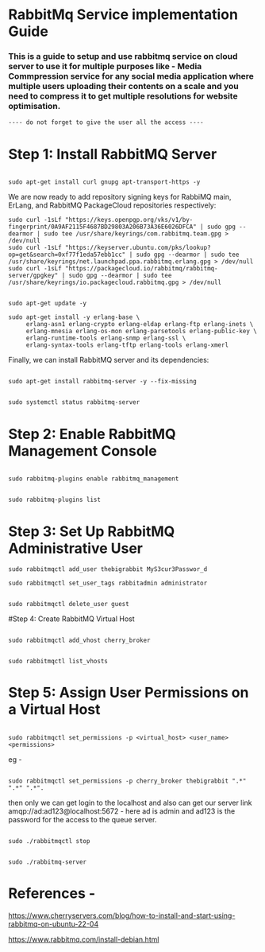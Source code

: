 # RabbitMq Service implementation Guide

### This is a guide to setup and use rabbitmq service on cloud server to use it for multiple purposes like - Media Commpression service for any social media application where multiple users uploading their contents on a scale and you need to compress it to get multiple resolutions for website optimisation.

 ``` ---- do not forget to give the user all the access ---- ```

# Step 1: Install RabbitMQ Server

```

sudo apt-get install curl gnupg apt-transport-https -y

```

We are now ready to add repository signing keys for RabbiMQ main, ErLang, and RabbitMQ PackageCloud repositories respectively:

```
sudo curl -1sLf "https://keys.openpgp.org/vks/v1/by-fingerprint/0A9AF2115F4687BD29803A206B73A36E6026DFCA" | sudo gpg --dearmor | sudo tee /usr/share/keyrings/com.rabbitmq.team.gpg > /dev/null
sudo curl -1sLf "https://keyserver.ubuntu.com/pks/lookup?op=get&search=0xf77f1eda57ebb1cc" | sudo gpg --dearmor | sudo tee /usr/share/keyrings/net.launchpad.ppa.rabbitmq.erlang.gpg > /dev/null
sudo curl -1sLf "https://packagecloud.io/rabbitmq/rabbitmq-server/gpgkey" | sudo gpg --dearmor | sudo tee /usr/share/keyrings/io.packagecloud.rabbitmq.gpg > /dev/null

```

```

sudo apt-get update -y

```

```
sudo apt-get install -y erlang-base \
     erlang-asn1 erlang-crypto erlang-eldap erlang-ftp erlang-inets \
     erlang-mnesia erlang-os-mon erlang-parsetools erlang-public-key \
     erlang-runtime-tools erlang-snmp erlang-ssl \
     erlang-syntax-tools erlang-tftp erlang-tools erlang-xmerl
```
Finally, we can install RabbitMQ server and its dependencies:

```

sudo apt-get install rabbitmq-server -y --fix-missing

```

```

sudo systemctl status rabbitmq-server

```

# Step 2: Enable RabbitMQ Management Console

```

sudo rabbitmq-plugins enable rabbitmq_management

```

```

sudo rabbitmq-plugins list

```

# Step 3: Set Up RabbitMQ Administrative User

```
sudo rabbitmqctl add_user thebigrabbit MyS3cur3Passwor_d

```


```
sudo rabbitmqctl set_user_tags rabbitadmin administrator

```


```

sudo rabbitmqctl delete_user guest

```

#Step 4: Create RabbitMQ Virtual Host

```

sudo rabbitmqctl add_vhost cherry_broker

```

```

sudo rabbitmqctl list_vhosts

```


# Step 5: Assign User Permissions on a Virtual Host


```

sudo rabbitmqctl set_permissions -p <virtual_host> <user_name> <permissions>

```

eg -

```

sudo rabbitmqctl set_permissions -p cherry_broker thebigrabbit ".*" ".*" ".*".

```


then only we can get login to the localhost and also can get our server link amqp://ad:ad123@localhost:5672 - here ad is admin and ad123 is the password for the access to the queue server.

```

sudo ./rabbitmqctl stop

```


```

sudo ./rabbitmq-server

```


# References - 

https://www.cherryservers.com/blog/how-to-install-and-start-using-rabbitmq-on-ubuntu-22-04

https://www.rabbitmq.com/install-debian.html
